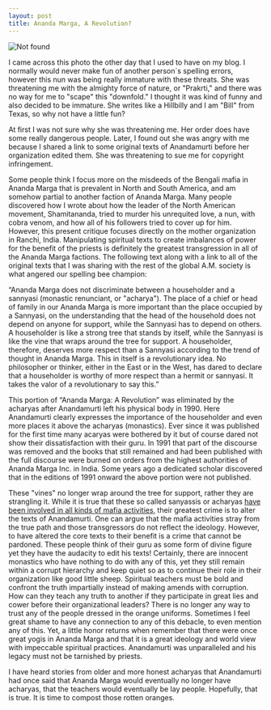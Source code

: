 ```yaml
---
layout: post
title: Ananda Marga, A Revolution?
---
```

<img src="{{ 'assets/img/downfall.png' | relative_url }}" alt="Not found" />

I came across this photo the other day that I used to have on my blog.  I normally would never make fun of another person`s spelling errors, however this nun was being really immature with these threats.  She was threatening me with the almighty force of nature, or "Prakrti," and there was no way for me to "scape" this "downfold."  I thought it was kind of funny and also decided to be immature.  She writes like a Hillbilly and I am "Bill" from Texas, so why not have a little fun?  

At first I was not sure why she was threatening me.  Her order does have some really dangerous people.  Later, I found out she was angry with me because I shared a link to some original texts of Anandamurti before her organization edited them.  She was threatening to sue me for copyright infringement.  

Some people think I focus more on the misdeeds of the Bengali mafia in Ananda Marga that is prevalent in North and South America, and am somehow partial to another faction of Ananda Marga.  Many people discovered how I wrote about how the leader of the North American movement, Shamitananda, tried to murder his unrequited love, a nun, with cobra venom, and how all of his followers tried to cover up for him.  However, this present critique focuses directly on the mother organization in Ranchi, India.  Manipulating spiritual texts to create imbalances of power for the benefit of the priests is definitely the greatest transgression in all of the Ananda Marga factions.  The following text along with a link to all of the original texts that I was sharing with the rest of the global A.M. society is what angered our spelling bee champion:

“Ananda Marga does not discriminate between a householder and a sannyasi (monastic renunciant, or "acharya"). The place of a chief or head of family in our Ananda Marga is more important than the place occupied by a Sannyasi, on the understanding that the head of the household does not depend on anyone for support, while the Sannyasi has to depend on others. A householder is like a strong tree that stands by itself, while the Sannyasi is like the vine that wraps around the tree for support. A householder, therefore, deserves more respect than a Sannyasi according to the trend of thought in Ananda Marga. This in itself is a revolutionary idea. No philosopher or thinker, either in the East or in the West, has dared to declare that a householder is worthy of more respect than a hermit or sannyasi. It takes the valor of a revolutionary to say this.”

This portion of “Ananda Marga: A Revolution” was eliminated by the acharyas after Anandamurti left his physical body in 1990. Here Anandamurti clearly expresses the importance of the householder and even more places it above the acharyas (monastics). Ever since it was published for the first time many acaryas were bothered by it but of course dared not show their dissatisfaction with their guru. In 1991 that part of the discourse was removed and the books that still remained and had been published with the full discourse were burned on orders from the highest authorities of Ananda Marga Inc. in India. Some years ago a dedicated scholar discovered that in the editions of 1991 onward the above portion were not published.

These "vines" no longer wrap around the tree for support, rather they are strangling it.  While it is true that these so called sanyassis or acharyas [have been involved in all kinds of mafia activities,](https://williamenck.github.io/the-debate/) their greatest crime is to alter the texts of Anandamurti.  One can argue that the mafia activities stray from the true path and those transgressors do not reflect the ideology.  However, to have altered the core texts to their benefit is a crime that cannot be pardoned.  These people think of their guru as some form of divine figure yet they have the audacity to edit his texts!  Certainly, there are innocent monastics who have nothing to do with any of this, yet they still remain within a corrupt hierarchy and keep quiet so as to continue their role in their organization like good little sheep.  Spiritual teachers must be bold and confront the truth impartially instead of making amends with corruption.  How can they teach any truth to another if they participate in great lies and cower before their organizational leaders?  There is no longer any way to trust any of the people dressed in the orange uniforms.  Sometimes I feel great shame to have any connection to any of this debacle, to even mention any of this.  Yet, a little honor returns when remember that there were once great yogis in Ananda Marga and that it is a great ideology and world view with impeccable spiritual practices.  Anandamurti was unparalleled and his legacy must not be tarnished by priests.  

I have heard stories from older and more honest acharyas that Anandamurti had once said that Ananda Marga would eventually no longer have acharyas, that the teachers would eventually be lay people.  Hopefully, that is true.  It is time to compost those rotten oranges. 
